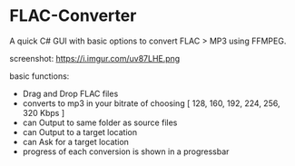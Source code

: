 # FLAC-Converter

A quick C# GUI with basic options to convert FLAC > MP3 using FFMPEG. 

screenshot:
https://i.imgur.com/uv87LHE.png

basic functions:
- Drag and Drop FLAC files
- converts to mp3 in your bitrate of choosing [ 128, 160, 192, 224, 256, 320 Kbps ] 
- can Output to same folder as source files
- can Output to a target location
- can Ask for a target location
- progress of each conversion is shown in a progressbar
